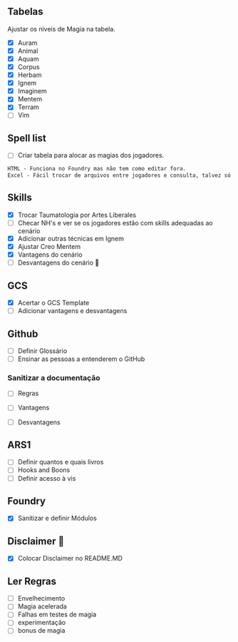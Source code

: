 
## Tabelas 
Ajustar os níveis de Magia na tabela.
- [x] Auram
- [x] Animal
- [x] Aquam
- [x] Corpus
- [x] Herbam
- [x] Ignem
- [x] Imaginem
- [x] Mentem
- [x] Terram
- [ ] Vim

## Spell list
- [ ] Criar tabela para alocar as magias dos jogadores.



```diff
HTML - Funciona no Foundry mas não tem como editar fora. 
Excel - Fácil trocar de arquivos entre jogadores e consulta, talvez só eu tenha conhecimento de dar upload disso pro foundry.
```

## Skills
- [x] Trocar Taumatologia por Artes Liberales
- [ ] Checar NH's e ver se os jogadores estão com skills adequadas ao cenário
- [x] Adicionar outras técnicas em Ignem 
- [x] Ajustar Creo Mentem
- [x] Vantagens do cenário
- [ ] Desvantagens do cenário :triangular_flag_on_post:

## GCS

- [x] Acertar o GCS Template
- [ ] Adicionar vantagens e desvantagens

## Github
- [ ] Definir Glossário
- [ ] Ensinar as pessoas a entenderem o GitHub

### Sanitizar a documentação
- [ ] Regras
- [ ] Vantagens 
- [ ] Desvantagens


## ARS1

- [ ] Definir quantos e quais livros
- [ ] Hooks and Boons
- [ ] Definir acesso à vis

## Foundry
- [x] Sanitizar e definir Módulos

## Disclaimer :triangular_flag_on_post:
- [x] Colocar Disclaimer no README.MD

## Ler Regras
- [ ] Envelhecimento
- [ ] Magia acelerada
- [ ] Falhas em testes de magia
- [ ] experimentação
- [ ] bonus de magia
